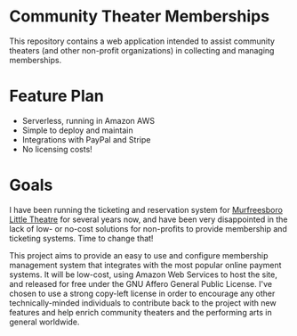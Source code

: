 # Community Theater Memberships

This repository contains a web application intended to assist community theaters (and other non-profit organizations) in collecting and managing memberships.

# Feature Plan

- Serverless, running in Amazon AWS
- Simple to deploy and maintain
- Integrations with PayPal and Stripe
- No licensing costs!

# Goals

I have been running the ticketing and reservation system for [Murfreesboro Little Theatre](https://www.mltarts.com) for several years now, and have been very disappointed in the lack of low- or no-cost solutions for non-profits to provide membership and ticketing systems. Time to change that!

This project aims to provide an easy to use and configure membership management system that integrates with the most popular online payment systems. It will be low-cost, using Amazon Web Services to host the site, and released for free under the GNU Affero General Public License. I've chosen to use a strong copy-left license in order to encourage any other technically-minded individuals to contribute back to the project with new features and help enrich community theaters and the performing arts in general worldwide.
